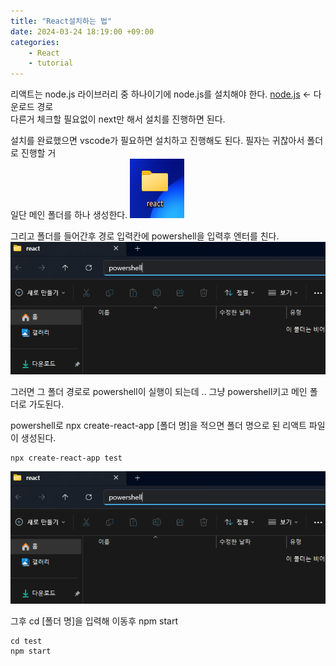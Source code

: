 ```yaml
---
title: "React설치하는 법"
date: 2024-03-24 18:19:00 +09:00
categories: 
    - React
    - tutorial
---
```


 리액트는 node.js 라이브러리 중 하나이기에 node.js를 설치해야 한다. [node.js](https://nodejs.org/en/download) <- 다운로드 경로  
다른거 체크할 필요없이 next만 해서 설치를 진행하면 된다.

설치를 완료했으면 vscode가 필요하면 설치하고 진행해도 된다. 필자는 귀찮아서 폴더로 진행할 거  
일단 메인 폴더를 하나 생성한다.
<img src="/img/화면 캡처 2024-03-27 223723.png">
 
그리고 폴더를 들어간후 경로 입력칸에 powershell을 입력후 엔터를 친다.
<img src="/img/화면 캡처 2024-03-27 224241.png">

그러면 그 폴더 경로로 powershell이 실행이 되는데 .. 
그냥 powershell키고 메인 폴더로 가도된다.
   
powershell로 npx create-react-app [폴더 명]을 적으면  폴더 명으로 된 리액트 파일이 생성된다.  
```shell
npx create-react-app test
```
<img src="/img/화면 캡처 2024-03-27 224241.png">

그후 cd [폴더 명]을 입력해 이동후 npm start
```shell
cd test
npm start
```